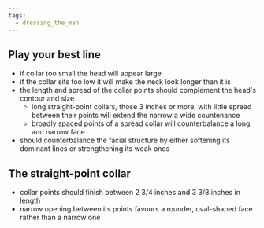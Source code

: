 ```yaml
---
tags:
  - dressing_the_man
---
```

## Play your best line
- if collar too small the head will appear large
- if the collar sits too low it will make the neck look longer than it is
- the length and spread of the collar points should complement the head's contour and size
	- long straight-point collars, those 3 inches or more, with little spread between their points will extend the narrow a wide countenance
	- broadly spaced points of a spread collar will counterbalance a long and narrow face
- should counterbalance the facial structure by either softening its dominant lines or strengthening its weak ones
## The straight-point collar
- collar points should finish between 2 3/4 inches and 3 3/8 inches in length
- narrow opening between its points favours a rounder, oval-shaped face rather than a narrow one